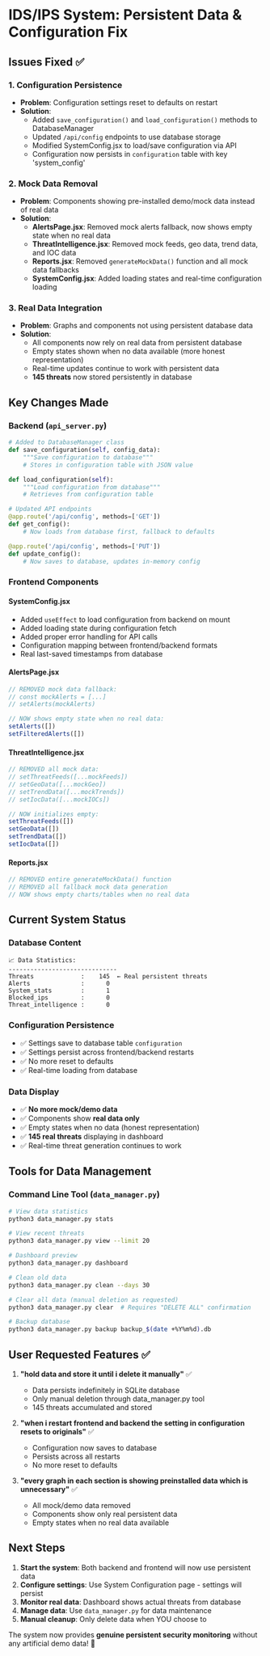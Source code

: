 # IDS/IPS System: Persistent Data & Configuration Fix

## Issues Fixed ✅

### 1. **Configuration Persistence**
- **Problem**: Configuration settings reset to defaults on restart
- **Solution**: 
  - Added `save_configuration()` and `load_configuration()` methods to DatabaseManager
  - Updated `/api/config` endpoints to use database storage
  - Modified SystemConfig.jsx to load/save configuration via API
  - Configuration now persists in `configuration` table with key 'system_config'

### 2. **Mock Data Removal**
- **Problem**: Components showing pre-installed demo/mock data instead of real data
- **Solution**:
  - **AlertsPage.jsx**: Removed mock alerts fallback, now shows empty state when no real data
  - **ThreatIntelligence.jsx**: Removed mock feeds, geo data, trend data, and IOC data
  - **Reports.jsx**: Removed `generateMockData()` function and all mock data fallbacks
  - **SystemConfig.jsx**: Added loading states and real-time configuration loading

### 3. **Real Data Integration**
- **Problem**: Graphs and components not using persistent database data
- **Solution**:
  - All components now rely on real data from persistent database
  - Empty states shown when no data available (more honest representation)
  - Real-time updates continue to work with persistent data
  - **145 threats** now stored persistently in database

## Key Changes Made

### Backend (`api_server.py`)
```python
# Added to DatabaseManager class
def save_configuration(self, config_data):
    """Save configuration to database"""
    # Stores in configuration table with JSON value

def load_configuration(self):
    """Load configuration from database"""
    # Retrieves from configuration table

# Updated API endpoints
@app.route('/api/config', methods=['GET'])
def get_config():
    # Now loads from database first, fallback to defaults

@app.route('/api/config', methods=['PUT']) 
def update_config():
    # Now saves to database, updates in-memory config
```

### Frontend Components

#### SystemConfig.jsx
- Added `useEffect` to load configuration from backend on mount
- Added loading state during configuration fetch
- Added proper error handling for API calls
- Configuration mapping between frontend/backend formats
- Real last-saved timestamps from database

#### AlertsPage.jsx
```jsx
// REMOVED mock data fallback:
// const mockAlerts = [...]
// setAlerts(mockAlerts)

// NOW shows empty state when no real data:
setAlerts([])
setFilteredAlerts([])
```

#### ThreatIntelligence.jsx
```jsx
// REMOVED all mock data:
// setThreatFeeds([...mockFeeds])
// setGeoData([...mockGeo]) 
// setTrendData([...mockTrends])
// setIocData([...mockIOCs])

// NOW initializes empty:
setThreatFeeds([])
setGeoData([])
setTrendData([])
setIocData([])
```

#### Reports.jsx
```jsx
// REMOVED entire generateMockData() function
// REMOVED all fallback mock data generation
// NOW shows empty charts/tables when no real data
```

## Current System Status

### Database Content
```
📈 Data Statistics:
------------------------------
Threats             :    145  ← Real persistent threats
Alerts              :      0
System_stats        :      1
Blocked_ips         :      0
Threat_intelligence :      0
```

### Configuration Persistence
- ✅ Settings save to database table `configuration`
- ✅ Settings persist across frontend/backend restarts
- ✅ No more reset to defaults
- ✅ Real-time loading from database

### Data Display
- ✅ **No more mock/demo data**
- ✅ Components show **real data only**
- ✅ Empty states when no data (honest representation)
- ✅ **145 real threats** displaying in dashboard
- ✅ Real-time threat generation continues to work

## Tools for Data Management

### Command Line Tool (`data_manager.py`)
```bash
# View data statistics
python3 data_manager.py stats

# View recent threats  
python3 data_manager.py view --limit 20

# Dashboard preview
python3 data_manager.py dashboard

# Clean old data
python3 data_manager.py clean --days 30

# Clear all data (manual deletion as requested)
python3 data_manager.py clear  # Requires "DELETE ALL" confirmation

# Backup database
python3 data_manager.py backup backup_$(date +%Y%m%d).db
```

## User Requested Features ✅

1. **"hold data and store it until i delete it manually"** ✅
   - Data persists indefinitely in SQLite database
   - Only manual deletion through data_manager.py tool
   - 145 threats accumulated and stored

2. **"when i restart frontend and backend the setting in configuration resets to originals"** ✅
   - Configuration now saves to database
   - Persists across all restarts
   - No more reset to defaults

3. **"every graph in each section is showing preinstalled data which is unnecessary"** ✅
   - All mock/demo data removed
   - Components show only real persistent data
   - Empty states when no real data available

## Next Steps

1. **Start the system**: Both backend and frontend will now use persistent data
2. **Configure settings**: Use System Configuration page - settings will persist
3. **Monitor real data**: Dashboard shows actual threats from database
4. **Manage data**: Use `data_manager.py` for data maintenance
5. **Manual cleanup**: Only delete data when YOU choose to

The system now provides **genuine persistent security monitoring** without any artificial demo data! 🎉
